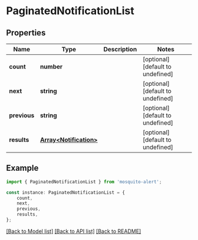 # PaginatedNotificationList


## Properties

Name | Type | Description | Notes
------------ | ------------- | ------------- | -------------
**count** | **number** |  | [optional] [default to undefined]
**next** | **string** |  | [optional] [default to undefined]
**previous** | **string** |  | [optional] [default to undefined]
**results** | [**Array&lt;Notification&gt;**](Notification.md) |  | [optional] [default to undefined]

## Example

```typescript
import { PaginatedNotificationList } from 'mosquito-alert';

const instance: PaginatedNotificationList = {
    count,
    next,
    previous,
    results,
};
```

[[Back to Model list]](../README.md#documentation-for-models) [[Back to API list]](../README.md#documentation-for-api-endpoints) [[Back to README]](../README.md)
